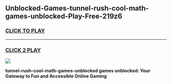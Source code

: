 
## Unblocked-Games-tunnel-rush-cool-math-games-unblocked-Play-Free-219z6
<h3>
<a href="https://premium76.site?title=tunnel-rush-cool-math-games-unblocked&ref=22A">CLICK TO PLAY</a></h3>
<hr>

<h3>
<a href="https://premium76.site?title=tunnel-rush-cool-math-games-unblocked&ref=22A">CLICK 2 PLAY</a>
  
</h3>

<a href="https://premium76.site?title=tunnel-rush-cool-math-games-unblocked&ref=22A"><img src="https://clearcache.store/games.png"></a>


**tunnel-rush-cool-math-games-unblocked games unblocked: Your Gateway to Fun and Accessible Online Gaming**
